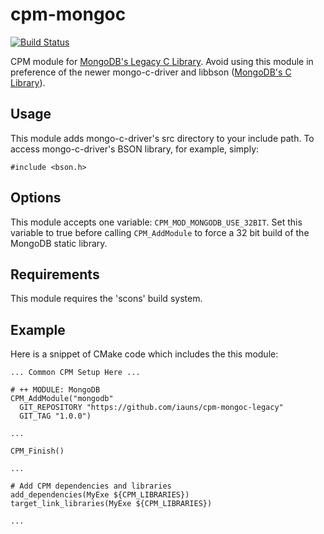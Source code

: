 cpm-mongoc
==========

[![Build Status](https://travis-ci.org/iauns/cpm-mongoc-legacy.png)](https://travis-ci.org/iauns/cpm-mongoc-legacy)

CPM module for [MongoDB's Legacy C Library](https://github.com/mongodb/mongo-c-driver-legacy.git).
Avoid using this module in preference of the newer mongo-c-driver and libbson
([MongoDB's C Library](https://github.com/mongodb/mongo-c-driver.git)).

Usage
-----

This module adds mongo-c-driver's src directory to your include path. To
access mongo-c-driver's BSON library, for example, simply:

```
#include <bson.h>
```

Options
-------

This module accepts one variable: `CPM_MOD_MONGODB_USE_32BIT`. Set this
variable to true before calling `CPM_AddModule` to force a 32 bit build of the
MongoDB static library.

Requirements
------------

This module requires the 'scons' build system.

Example
-------

Here is a snippet of CMake code which includes the this module:

```
... Common CPM Setup Here ...

# ++ MODULE: MongoDB
CPM_AddModule("mongodb"
  GIT_REPOSITORY "https://github.com/iauns/cpm-mongoc-legacy"
  GIT_TAG "1.0.0")

...

CPM_Finish()

...

# Add CPM dependencies and libraries
add_dependencies(MyExe ${CPM_LIBRARIES})
target_link_libraries(MyExe ${CPM_LIBRARIES})

...

```

